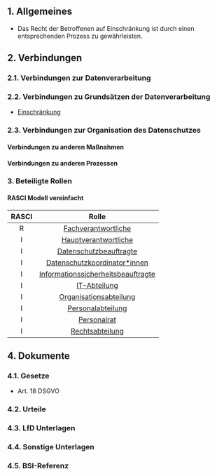 ## 1. Allgemeines
- Das Recht der Betroffenen auf Einschränkung ist durch einen entsprechenden Prozess zu gewährleisten.
## 2. Verbindungen
### 2.1. Verbindungen zur Datenverarbeitung
### 2.2. Verbindungen zu Grundsätzen der Datenverarbeitung
- [Einschränkung](../Grundsaetze-Datenverarbeitung/Einschraenkung.md)
### 2.3. Verbindungen zur Organisation des Datenschutzes
#### Verbindungen zu anderen Maßnahmen
#### Verbindungen zu anderen Prozessen
### 3. Beteiligte Rollen

#### RASCI Modell vereinfacht

| RASCI | Rolle |
| :---: | :----------------: |
| R  | [Fachverantwortliche](../Organisation/Rolle-Fachverantwortliche.md)   |
| I  | [Hauptverantwortliche](../Organisation/Rolle-Hauptverantwortliche.md) |
| I  | [Datenschutzbeauftragte](../Organisation/Rolle-DSB.md) |
| I  | [Datenschutzkoordinator*innen](../Organisation/Rolle-DSK.md) |
| I  | [Informationssicherheitsbeauftragte](../Organisation/Rolle-ISB.md)|
| I  | [IT-Abteilung](../Organisation/Rolle-IT-Abteilung.md) |
| I  | [Organisationsabteilung](../Organisation/Rolle-Organisationsabteilung.md) |
| I  | [Personalabteilung](../Organisation/Rolle-Personalabteilung.md) |
| I  | [Personalrat](../Organisation/Rolle-Personalrat.md) |
| I  | [Rechtsabteilung](../Organisation/Rolle-Rechtsabteilung.md)|

## 4. Dokumente
### 4.1. Gesetze
- Art. 18 DSGVO
### 4.2. Urteile
### 4.3. LfD Unterlagen
### 4.4. Sonstige Unterlagen
### 4.5. BSI-Referenz
